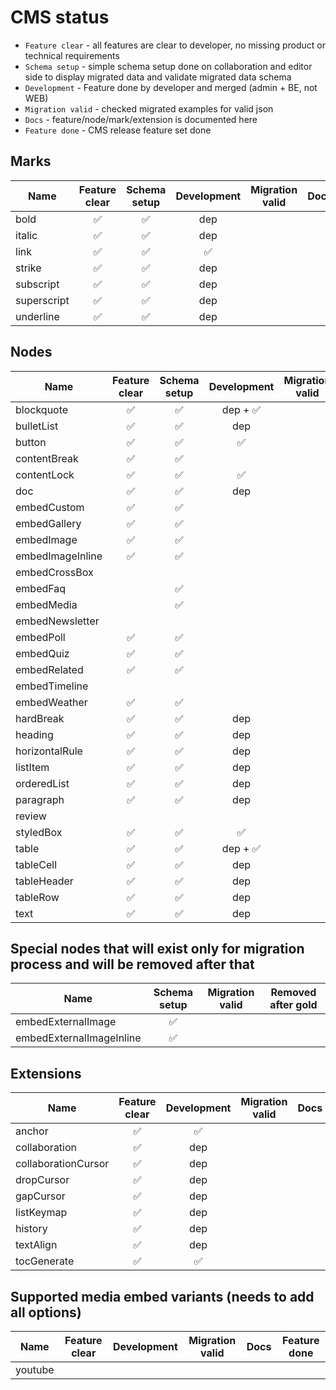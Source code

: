 # CMS status

- `Feature clear` - all features are clear to developer, no missing product or technical requirements
- `Schema setup` - simple schema setup done on collaboration and editor side to display migrated data and validate migrated data schema
- `Development` - Feature done by developer and merged (admin + BE, not WEB)
- `Migration valid` - checked migrated examples for valid json
- `Docs` - feature/node/mark/extension is documented here
- `Feature done` - CMS release feature set done

## Marks
| Name        | Feature clear | Schema setup | Development | Migration valid | Docs | Feature done |
|-------------|:-------------:|:------------:|:-----------:|:---------------:|------|:------------:|
| bold        |       ✅       |      ✅       |     dep     |                 |      |              |
| italic      |       ✅       |      ✅       |     dep     |                 |      |              |
| link        |       ✅       |      ✅       |      ✅      |                 |      |              |
| strike      |       ✅       |      ✅       |     dep     |                 |      |              |
| subscript   |       ✅       |      ✅       |     dep     |                 |      |              |
| superscript |       ✅       |      ✅       |     dep     |                 |      |              |
| underline   |       ✅       |      ✅       |     dep     |                 |      |              |

## Nodes
| Name             | Feature clear | Schema setup | Development | Migration valid | Docs | Feature done |
|------------------|:-------------:|:------------:|:-----------:|:---------------:|------|:------------:|
| blockquote       |       ✅       |      ✅       |   dep + ✅   |                 |      |              |
| bulletList       |       ✅       |      ✅       |     dep     |                 |      |              |
| button           |       ✅       |      ✅       |      ✅      |                 |      |              |
| contentBreak     |       ✅       |      ✅       |             |                 |      |              |
| contentLock      |       ✅       |      ✅       |      ✅      |                 |      |              |
| doc              |       ✅       |      ✅       |     dep     |                 |      |              |
| embedCustom      |       ✅       |      ✅       |             |                 |      |              |
| embedGallery     |       ✅       |      ✅       |             |                 |      |              |
| embedImage       |       ✅       |      ✅       |             |                 |      |              |
| embedImageInline |       ✅       |      ✅       |             |                 |      |              |
| embedCrossBox    |               |              |             |                 |      |              |
| embedFaq         |               |      ✅       |             |                 |      |              |
| embedMedia       |               |      ✅       |             |                 |      |              |
| embedNewsletter  |               |              |             |                 |      |              |
| embedPoll        |       ✅       |      ✅       |             |                 |      |              |
| embedQuiz        |       ✅       |      ✅       |             |                 |      |              |
| embedRelated     |       ✅       |      ✅       |             |                 |      |              |
| embedTimeline    |               |              |             |                 |      |              |
| embedWeather     |       ✅       |      ✅       |             |                 |      |              |
| hardBreak        |       ✅       |      ✅       |     dep     |                 |      |              |
| heading          |       ✅       |      ✅       |     dep     |                 |      |              |
| horizontalRule   |       ✅       |      ✅       |     dep     |                 |      |              |
| listItem         |       ✅       |      ✅       |     dep     |                 |      |              |
| orderedList      |       ✅       |      ✅       |     dep     |                 |      |              |
| paragraph        |       ✅       |      ✅       |     dep     |                 |      |              |
| review           |               |              |             |                 |      |              |
| styledBox        |       ✅       |      ✅       |      ✅      |                 |      |              |
| table            |       ✅       |      ✅       |   dep + ✅   |                 |      |              |
| tableCell        |       ✅       |      ✅       |     dep     |                 |      |              |
| tableHeader      |       ✅       |      ✅       |     dep     |                 |      |              |
| tableRow         |       ✅       |      ✅       |     dep     |                 |      |              |
| text             |       ✅       |      ✅       |     dep     |                 |      |              |

## Special nodes that will exist only for migration process and will be removed after that
| Name                     | Schema setup | Migration valid | Removed after gold |
|--------------------------|:------------:|:---------------:|:------------------:|
| embedExternalImage       |      ✅       |                 |                    |
| embedExternalImageInline |      ✅       |                 |                    |

## Extensions
| Name                | Feature clear | Development | Migration valid | Docs | Feature done |
|---------------------|:-------------:|:-----------:|:---------------:|------|:------------:|
| anchor              |       ✅       |      ✅      |                 |      |              |
| collaboration       |       ✅       |     dep     |                 |      |              |
| collaborationCursor |       ✅       |     dep     |                 |      |              |
| dropCursor          |       ✅       |     dep     |                 |      |              |
| gapCursor           |       ✅       |     dep     |                 |      |              |
| listKeymap          |       ✅       |     dep     |                 |      |              |
| history             |       ✅       |     dep     |                 |      |              |
| textAlign           |       ✅       |     dep     |                 |      |              |
| tocGenerate         |       ✅       |      ✅      |                 |      |              |

## Supported media embed variants (needs to add all options)
| Name              | Feature clear | Development | Migration valid | Docs | Feature done |
|-------------------|:-------------:|:-----------:|:---------------:|------|:------------:|
| youtube           |               |             |                 |      |              |
